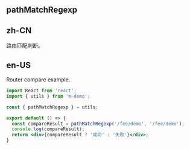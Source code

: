 ## pathMatchRegexp

## zh-CN

路由匹配判断。

## en-US

Router compare example.

```jsx
import React from 'react';
import { utils } from 'm-demo';

const { pathMatchRegexp } = utils;

export default () => {
  const compareResult = pathMatchRegexp('/fee/demo', '/fee/demo');
  console.log(compareResult);
  return <div>{compareResult ? '成功' : '失败'}</div>;
}
```
